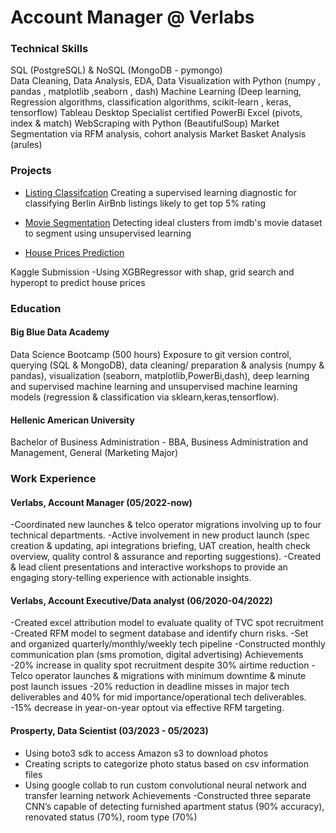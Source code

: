 # Account Manager @ Verlabs

### Technical Skills
SQL (PostgreSQL) & NoSQL (MongoDB - pymongo)
</br>
Data Cleaning, Data Analysis, EDA, Data Visualization with Python (numpy , pandas , matplotlib ,seaborn , dash)
Machine Learning (Deep learning, Regression algorithms, classification algorithms, scikit-learn , keras, tensorflow)
Tableau Desktop Specialist certified
PowerBi
Excel (pivots, index & match) 
WebScraping with Python (BeautifulSoup)
Market Segmentation via RFM analysis, cohort analysis
Market Basket Analysis (arules)

### Projects 
- [Listing Classifcation](https://github.com/NMARGOS/ListingClassification)
Creating a supervised learning diagnostic for classifying Berlin AirBnb listings likely to get top 5% rating

- [Movie Segmentation](https://github.com/NMARGOS/UnsupervisedMovieSegmentation)
Detecting ideal clusters from imdb's movie dataset to segment using unsupervised learning

- [House Prices Prediction](https://github.com/NMARGOS/HousePricePrediction)

Kaggle Submission -Using XGBRegressor with shap, grid search and hyperopt to predict house prices


### Education

#### Big Blue Data Academy 
Data Science Bootcamp (500 hours)
Exposure to git version control, querying (SQL & MongoDB), data cleaning/ preparation & analysis (numpy & pandas), visualization (seaborn, matplotlib,PowerBi,dash), deep learning and supervised machine learning and unsupervised machine learning models (regression & classification via sklearn,keras,tensorflow).

#### Hellenic American University
Bachelor of Business Administration - BBA, Business Administration and Management, General (Marketing Major)

### Work Experience

#### Verlabs, Account Manager (05/2022-now)
-Coordinated new launches & telco operator migrations involving up to four technical departments.
-Active involvement in new product launch (spec creation & updating, api integrations briefing, UAT creation, health check overview, quality control & assurance and reporting suggestions).
-Created & lead client presentations and interactive workshops to provide an engaging story-telling experience with actionable insights.

#### Verlabs, Account Executive/Data analyst (06/2020-04/2022)
-Created excel attribution model to evaluate quality of TVC spot recruitment
-Created RFM model to segment database and identify churn risks. 
-Set and organized quarterly/monthly/weekly tech pipeline
-Constructed monthly communication plan (sms promotion, digital advertising)
Achievements 
-20% increase in quality spot recruitment despite 30% airtime reduction 
-Telco operator launches & migrations with minimum downtime & minute post launch issues
-20% reduction in deadline misses in major tech deliverables and 40% for mid importance/operational tech deliverables. 
-15% decrease in year-on-year optout via effective RFM targeting.

#### Prosperty, Data Scientist (03/2023 - 05/2023)
- Using boto3 sdk to access Amazon s3 to download photos
- Creating scripts to categorize photo status based on csv information files
- Using google collab to run custom convolutional neural network and transfer learning network Achievements 
-Constructed three separate CNN’s capable of detecting furnished apartment status (90% accuracy), renovated status (70%), room type (70%)

